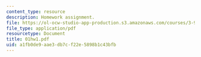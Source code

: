 ```yaml
---
content_type: resource
description: Homework assignment.
file: https://ol-ocw-studio-app-production.s3.amazonaws.com/courses/3-91-mechanical-behavior-of-plastics-spring-2007/a1fb0de9aae3db7cf22e5898b1c43bfb_01hw1.pdf
file_type: application/pdf
resourcetype: Document
title: 01hw1.pdf
uid: a1fb0de9-aae3-db7c-f22e-5898b1c43bfb
---
```

